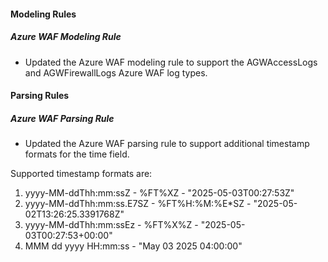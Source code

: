 #### Modeling Rules

##### Azure WAF Modeling Rule

- Updated the Azure WAF modeling rule to support the AGWAccessLogs and AGWFirewallLogs Azure WAF log types.

#### Parsing Rules

##### Azure WAF Parsing Rule

- Updated the Azure WAF parsing rule to support additional timestamp formats for the time field.


Supported timestamp formats are:
1. yyyy-MM-ddThh:mm:ssZ - %FT%XZ - "2025-05-03T00:27:53Z"
2. yyyy-MM-ddThh:mm:ss.E7SZ  - %FT%H:%M:%E*SZ - "2025-05-02T13:26:25.3391768Z"
3. yyyy-MM-ddThh:mm:ssEz - %FT%X%Z - "2025-05-03T00:27:53+00:00"
4. MMM dd yyyy HH:mm:ss - "May 03 2025 04:00:00"